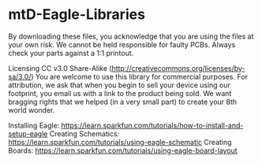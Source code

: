 mtD-Eagle-Libraries
===================

By downloading these files, you acknowledge that you are using the files at your own risk. We cannot be held responsible for faulty PCBs. Always check your parts against a 1:1 printout.

Licensing CC v3.0 Share-Alike (http://creativecommons.org/licenses/by-sa/3.0/) You are welcome to use this library for commercial purposes. For attribution, we ask that when you begin to sell your device using our footprint, you email us with a link to the product being sold. We want bragging rights that we helped (in a very small part) to create your 8th world wonder.

Installing Eagle: https://learn.sparkfun.com/tutorials/how-to-install-and-setup-eagle
Creating Schematics: https://learn.sparkfun.com/tutorials/using-eagle-schematic
Creating Boards: https://learn.sparkfun.com/tutorials/using-eagle-board-layout
